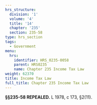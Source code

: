 ```yaml
---
hrs_structure:
  division: '1'
  volume: '4'
  title: '14'
  chapter: '235'
  section: 235-58
type: hrs_section
tags:
  - Government
menu:
  hrs:
    identifier: HRS_0235-0058
    parent: HRS0235
    name: Chapter 235 Income Tax Law
weight: 62370
title: Income Tax Law
full_title: Chapter 235 Income Tax Law
---
```

**§§235-58 REPEALED.** L 1978, c 173, §2(11).
